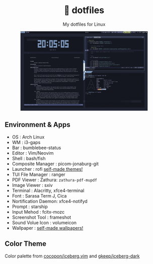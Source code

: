 <h1 align="center">🧊 dotfiles</h1>

<p align="center">My dotfiles for Linux</p>

<div align="center"><img src="./img/screenshot1.png" width="80%" /></div>

## Environment & Apps

- OS                  : Arch Linux 
- WM                  : i3-gaps 
- Bar                 : bumblebee-status 
- Editor              : Vim/Neovim 
- Shell               : bash/fish 
- Composite Manager   : picom-jonaburg-git
- Launcher            : rofi [self-made themes!](https://github.com/sheepla/rofi-themes) 
- TUI File Manager    : ranger 
- PDF Viewer          : Zathura: `zathura-pdf-mupdf` 
- Image Viewer        : sxiv 
- Terminal            : Alacritty, xfce4-terminal 
- Font                : Sarasa Term J, Cica
- Nortification Daemon: xfce4-notifyd
- Prompt              : starship 
- Input Mehod         : fcitx-mozc 
- Screenshot Tool     : frameshot 
- Sound Volue Icon    : volumeicon 
- Wallpaper           : [self-made wallpapers!](https://github.com/sheepla/wallpapers) 

## Color Theme

Color palette from [cocopon/iceberg.vim](https://github.com/cocopon/iceberg.vim) and [gkeep/iceberg-dark](https://github.com/iceberg-dark)
